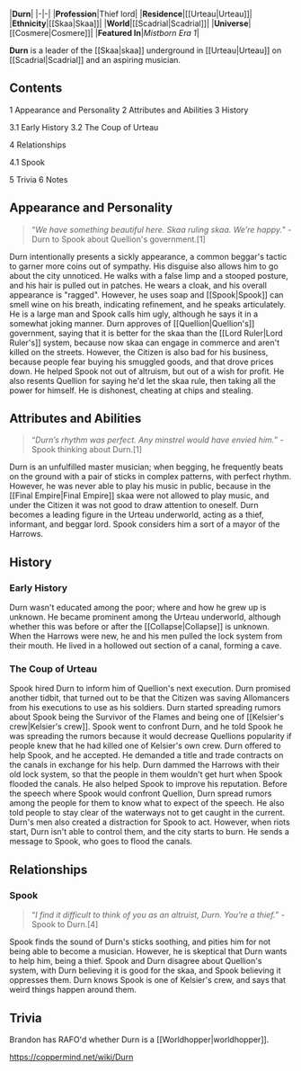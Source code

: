 |**Durn**|
|-|-|
|**Profession**|Thief lord|
|**Residence**|[[Urteau\|Urteau]]|
|**Ethnicity**|[[Skaa\|Skaa]]|
|**World**|[[Scadrial\|Scadrial]]|
|**Universe**|[[Cosmere\|Cosmere]]|
|**Featured In**|*Mistborn Era 1*|

**Durn** is a leader of the [[Skaa\|skaa]] underground in [[Urteau\|Urteau]] on [[Scadrial\|Scadrial]] and an aspiring musician.

## Contents

1 Appearance and Personality
2 Attributes and Abilities
3 History

3.1 Early History
3.2 The Coup of Urteau


4 Relationships

4.1 Spook


5 Trivia
6 Notes


## Appearance and Personality
>“*We have something beautiful here. Skaa ruling skaa. We’re happy.*”
\-Durn to Spook about Quellion's government.[1]


Durn intentionally presents a sickly appearance, a common beggar's tactic to garner more coins out of sympathy. His disguise also allows him to go about the city unnoticed. He walks with a false limp and a stooped posture, and his hair is pulled out in patches. He wears a cloak, and his overall appearance is "ragged". However, he uses soap and [[Spook\|Spook]] can smell wine on his breath, indicating refinement, and he speaks articulately. He is a large man and Spook calls him ugly, although he says it in a somewhat joking manner.
Durn approves of [[Quellion\|Quellion's]] government, saying that it is better for the skaa than the [[Lord Ruler\|Lord Ruler's]] system, because now skaa can engage in commerce and aren't killed on the streets. However, the Citizen is also bad for his business, because people fear buying his smuggled goods, and that drove prices down. He helped Spook not out of altruism, but out of a wish for profit. He also resents Quellion for saying he'd let the skaa rule, then taking all the power for himself. He is dishonest, cheating at chips and stealing.

## Attributes and Abilities
>“*Durn’s rhythm was perfect. Any minstrel would have envied him.*”
\-Spook thinking about Durn.[1]


Durn is an unfulfilled master musician; when begging, he frequently beats on the ground with a pair of sticks in complex patterns, with perfect rhythm. However, he was never able to play his music in public, because in the [[Final Empire\|Final Empire]] skaa were not allowed to play music, and under the Citizen it was not good to draw attention to oneself. Durn becomes a leading figure in the Urteau underworld, acting as a thief, informant, and beggar lord. Spook considers him a sort of a mayor of the Harrows.

## History
### Early History
Durn wasn't educated among the poor; where and how he grew up is unknown. He became prominent among the Urteau underworld, although whether this was before or after the [[Collapse\|Collapse]] is unknown. When the Harrows were new, he and his men pulled the lock system from their mouth. He lived in a hollowed out section of a canal, forming a cave.

### The Coup of Urteau
Spook hired Durn to inform him of Quellion's next execution. Durn promised another tidbit, that turned out to be that the Citizen was saving Allomancers from his executions to use as his soldiers. Durn started spreading rumors about Spook being the Survivor of the Flames and being one of [[Kelsier's crew\|Kelsier's crew]].
Spook went to confront Durn, and he told Spook he was spreading the rumors because it would decrease Quellions popularity if people knew that he had killed one of Kelsier's own crew. Durn offered to help Spook, and he accepted. He demanded a title and trade contracts on the canals in exchange for his help. Durn dammed the Harrows with their old lock system, so that the people in them wouldn't get hurt when Spook flooded the canals. He also helped Spook to improve his reputation.
Before the speech where Spook would confront Quellion, Durn spread rumors among the people for them to know what to expect of the speech. He also told people to stay clear of the waterways not to get caught in the current. Durn's men also created a distraction for Spook to act. However, when riots start, Durn isn't able to control them, and the city starts to burn. He sends a message to Spook, who goes to flood the canals.

## Relationships
### Spook
>“*I find it difficult to think of you as an altruist, Durn. You’re a thief.*”
\-Spook to Durn.[4]


Spook finds the sound of Durn's sticks soothing, and pities him for not being able to become a musician. However, he is skeptical that Durn wants to help him, being a thief. Spook and Durn disagree about Quellion's system, with Durn believing it is good for the skaa, and Spook believing it oppresses them. Durn knows Spook is one of Kelsier's crew, and says that weird things happen around them.

## Trivia
Brandon has RAFO'd whether Durn is a [[Worldhopper\|worldhopper]].


https://coppermind.net/wiki/Durn
